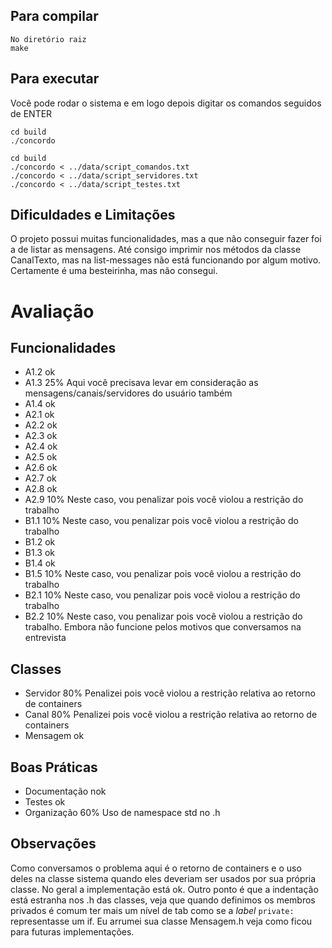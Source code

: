 ## Para compilar

```console
No diretório raiz
make
```

## Para executar
Você pode rodar o sistema e em logo depois digitar os comandos seguidos de ENTER
```console
cd build
./concordo
```

```console
cd build
./concordo < ../data/script_comandos.txt
./concordo < ../data/script_servidores.txt
./concordo < ../data/script_testes.txt
```

## Dificuldades e Limitações
O projeto possui muitas funcionalidades, mas a que não conseguir fazer foi a de listar as mensagens. Até consigo imprimir nos métodos da classe CanalTexto, mas na list-messages não está funcionando por algum motivo. Certamente é uma besteirinha, mas não consegui.

# Avaliação
## Funcionalidades
- A1.2 ok
- A1.3 25%
Aqui você precisava levar em consideração as mensagens/canais/servidores do usuário também
- A1.4 ok
- A2.1 ok
- A2.2 ok
- A2.3 ok
- A2.4 ok
- A2.5 ok
- A2.6 ok
- A2.7 ok
- A2.8 ok
- A2.9 10%
Neste caso, vou penalizar pois você violou a restrição do trabalho
- B1.1 10%
Neste caso, vou penalizar pois você violou a restrição do trabalho
- B1.2 ok
- B1.3 ok
- B1.4 ok
- B1.5 10%
Neste caso, vou penalizar pois você violou a restrição do trabalho
- B2.1 10%
Neste caso, vou penalizar pois você violou a restrição do trabalho
- B2.2 10%
Neste caso, vou penalizar pois você violou a restrição do trabalho. Embora não funcione pelos motivos que conversamos na entrevista

## Classes
- Servidor 80%
Penalizei pois você violou a restrição relativa ao retorno de containers
- Canal 80%
Penalizei pois você violou a restrição relativa ao retorno de containers
- Mensagem ok

## Boas Práticas
- Documentação nok
- Testes ok
- Organização 60%
Uso de namespace std no .h

## Observações
Como conversamos o problema aqui é o retorno de containers e o uso deles na classe sistema quando eles deveriam ser usados por sua própria classe. No geral a implementação está ok. Outro ponto é que a indentação está estranha nos .h das classes, veja que quando definimos os membros privados é comum ter mais um nível de tab como se a _label_ `private:` representasse um if. Eu arrumei sua classe Mensagem.h veja como ficou para futuras implementações.